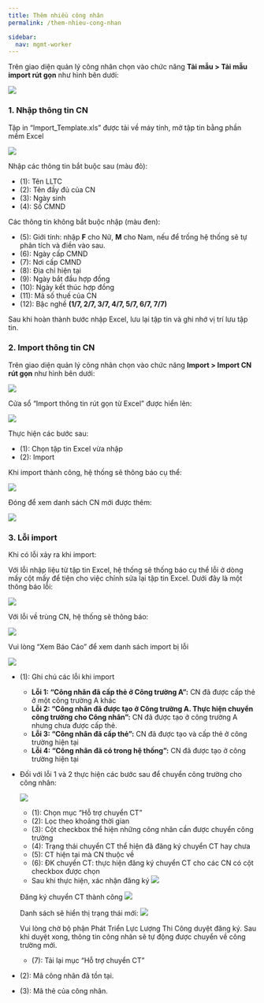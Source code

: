 ```yaml
---
title: Thêm nhiều công nhân
permalink: /them-nhieu-cong-nhan

sidebar:
  nav: mgmt-worker
---
```


Trên giao diện quản lý công nhân chọn vào chức năng **Tải mẫu \> Tải mẫu import
rút gọn** như hình bên dưới:

![](assets/AddMultiWorker/4272194f7ecc2690b9f2916e2fcecdaa.png)
### **1. Nhập thông tin CN**
Tập in “Import_Template.xls” được tải về máy tính, mở tập tin bằng phần mềm
Excel

![](assets/AddMultiWorker/b14e4f306bfc7a5e083184fd44f1dd27.png)

Nhập các thông tin bắt buộc sau (màu đỏ):
* (1): Tên LLTC
* (2): Tên đầy đủ của CN
* (3): Ngày sinh
* (4): Số CMND

Các thông tin không bắt buộc nhập (màu đen):
* (5): Giới tính: nhập **F** cho Nữ, **M** cho Nam, nếu để trống hệ thống sẽ tự phân tích và điền vào sau.
* (6): Ngày cấp CMND
* (7): Nơi cấp CMND
* (8): Địa chỉ hiện tại
* (9): Ngày bắt đầu hợp đồng
* (10): Ngày kết thúc hợp đồng
* (11): Mã số thuế của CN
* (12): Bậc nghề **(1/7, 2/7, 3/7, 4/7, 5/7, 6/7, 7/7)**

Sau khi hoàn thành bước nhập Excel, lưu lại tập tin và ghi nhớ vị trí lưu tập
tin.
### **2. Import thông tin CN**
Trên giao diện quản lý công nhân chọn vào chức năng **Import \> Import CN rút
gọn** như hình bên dưới:

![](assets/AddMultiWorker/680950013891488f45c57c9a40597c91.png)

Cửa sổ “Import thông tin rút gọn từ Excel” được hiển lên:

![](assets/AddMultiWorker/e7461ee8d24724822b448d2be29bf7e9.png)

Thực hiện các bước sau:
* (1): Chọn tập tin Excel vừa nhập
* (2): Import

Khi import thành công, hệ thống sẽ thông báo cụ thể:

![](assets/AddMultiWorker/a1471b1db62aa85d6f028ed5440f8f70.png)

Đóng để xem danh sách CN mới được thêm:

![](assets/AddMultiWorker/9129237e532761a9b67eb4c6159af9fe.png)

### **3. Lỗi import**
Khi có lỗi xảy ra khi import:

Với lỗi nhập liệu từ tập tin Excel, hệ thống sẽ thống báo cụ thể lỗi ở dòng mấy
cột mấy để tiện cho việc chỉnh sửa lại tập tin Excel. Dưới đây là một thông báo
lỗi:

![](assets/AddMultiWorker/26929336a5e3e0ca127f1be936530f80.png)

Với lỗi về trùng CN, hệ thống sẽ thông báo:

![](assets/AddMultiWorker/2790c78d062629b8a8310515a9bbcb72.png)

Vui lòng “Xem Báo Cáo” để xem danh sách import bị lỗi

![](assets/AddMultiWorker/5a70922d173b38fd90742cd6664ae507.png)

* (1): Ghi chú các lỗi khi import
    * **Lỗi 1: “Công nhân đã cấp thẻ ở Công trường A”:** CN đã được cấp thẻ ở một công
trường A khác
    * **Lỗi 2: “Công nhân đã được tạo ở Công trường A. Thực hiện chuyển công trường
cho Công nhân”:** CN đã được tạo ở công trường A nhưng chưa được cấp thẻ.
    * **Lỗi 3: “Công nhân đã cấp thẻ”:** CN đã được tạo và cấp thẻ ở công trường hiện tại
    * **Lỗi 4: “Công nhân đã có trong hệ thống”:** CN đã được tạo ở công trường hiện tại

* Đối với lỗi 1 và 2 thực hiện các bước sau để chuyển công trường cho công nhân:

    ![](assets/AddMultiWorker/14e1c0908ba27ea6890d73c963a3c5e2.png)

    * (1): Chọn mục “Hỗ trợ chuyển CT”
    * (2): Lọc theo khoảng thời gian
    * (3): Cột checkbox thể hiện những công nhân cần được chuyển công trường
    * (4): Trạng thái chuyển CT thể hiện đã đăng ký chuyển CT hay chưa
    * (5): CT hiện tại mà CN thuộc về
    * (6): ĐK chuyển CT: thực hiện đăng ký chuyển CT cho các CN có cột checkbox được chọn
    * Sau khi thực hiện, xác nhận đăng ký
    ![](assets/AddMultiWorker/d0eb27ddacbb9176e614ca60a18bf6ee.png)

    Đăng ký chuyển CT thành công
    ![](assets/AddMultiWorker/9e0bf95ee9e56ab1b2cbb85ff4db0424.png)

    Danh sách sẽ hiển thị trạng thái mới:
    ![](assets/AddMultiWorker/bb1cbaf07fa9e4634cec2b87faac4a69.png)

    Vui lòng chờ bộ phận Phát Triển Lực Lượng Thi Công duyệt đăng ký. Sau khi duyệt xong, thông tin công nhân sẽ tự động được chuyển về công trường mới.

    * (7): Tải lại mục “Hỗ trợ chuyển CT”
* (2): Mã công nhân đã tồn tại.
* (3): Mã thẻ của công nhân.
